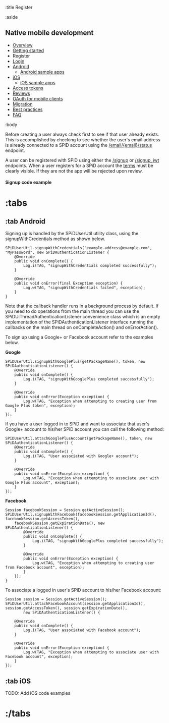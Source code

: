 :title Register

:aside

## Native mobile development

- [Overview](/mobile/overview/)
- [Getting started](/mobile/mobile-development/)
- Register
- [Login](/mobile/login/)
- [Android](/sdks/android/)
    - [Android sample apps](/sdks/android/sample-apps/)
- [iOS](/sdks/ios/)
    - [iOS sample apps](/sdks/ios/sample-apps/)
- [Access tokens](/mobile/access-tokens/)
- [Reviews](/mobile/reviews/)
- [OAuth for mobile clients](/mobile/oauth-authentication-on-mobile-devices/)
- [Migration](/mobile/migration/)
- [Best practices](/mobile/best-practices/)
- [FAQ](/mobile/faq/)

:body

Before creating a user always check first to see if that user already exists. This is accomplished by checking to see whether the user's email address is already connected to a SPiD account using the  [/email/{email}/status](/endpoints/GET/email/%7Bemail%7D/status/) endpoint.

A user can be registered with SPiD using either the [/signup](/endpoints/POST/signup/) or [/signup_jwt](/endpoints/POST/signup_jwt/) endpoints. When a user registers for a SPiD account the [terms](/endpoints/GET/terms/) must be clearly visible. If they are not the app will be rejected upon review.

#### Signup code example

# :tabs

## :tab Android

Signing up is handled by the SPiDUserUtil utility class, using the signupWithCredentials method as shown below.

    SPiDUserUtil.signupWithCredentials("example.address@example.com", "MyPassword", new SPiDAuthenticationListener {    
    	@Override
    	public void onComplete() {
        	Log.i(TAG, "signupWithCredentials completed successfully");
    	}

    	@Override
    	public void onError(final Exception exception) {
        	Log.w(TAG, "signupWithCredentials failed", exception);
    	}
	}
	
Note that the callback handler runs in a background process by default. If you need to do operations from the main thread you can use the SPiDUiThreadAuthenticationListener convenience class which is an empty implementation of the SPiDAuthenticationListener interface running the callbacks on the main thread on onCompleteAction() and onErrorAction().

To sign up using a Google+ or Facebook account refer to the examples below.

**Google**

	SPiDUserUtil.signupWithGooglePlus(getPackageName(), token, new SPiDAuthenticationListener() {
    	@Override
    	public void onComplete() {
    		Log.i(TAG, "signupWithGooglePlus completed successfully");
		}

    	@Override
    	public void onError(Exception exception) {
    		Log.w(TAG, "Exception when attempting to creating user from Google Plus token", exception);
    	}
    });
    
If you have a user logged in to SPiD and want to associate that user's Google+ account to his/her SPiD account you can call the following method:

    SPiDUserUtil.attachGooglePlusAccount(getPackageName(), token, new SPiDAuthenticationListener() {
    	@Override
        public void onComplete() {
    		Log.i(TAG, "User associated with Google+ account");
        }

        @Override
        public void onError(Exception exception) {
    		Log.w(TAG, "Exception when attempting to associate user with Google Plus account", exception);
        }
    });
    
**Facebook**

    Session facebookSession = Session.getActiveSession();
    SPiDUserUtil.signupWithFacebook(facebookSession.getApplicationId(), facebookSession.getAccessToken(),
    	facebookSession.getExpirationDate(), new SPiDAuthenticationListener() {
    		@Override
            public void onComplete() {
    			Log.i(TAG, "signupWithGooglePlus completed successfully");
            }

            @Override
            public void onError(Exception exception) {
            	Log.w(TAG, "Exception when attempting to creating user from Facebook account", exception);
            }
        });
    }
    
To associate a logged in user's SPiD account to his/her Facebook account:

    Session session = Session.getActiveSession();    
    SPiDUserUtil.attachFacebookAccount(session.getApplicationId(), session.getAccessToken(), session.getExpirationDate(),
    		new SPiDAuthenticationListener() {

        @Override
        public void onComplete() {
    		Log.i(TAG, "User associated with Facebook account");
        }

        @Override
        public void onError(Exception exception) {
    		Log.w(TAG, "Exception when attempting to associate user with Facebook account", exception);
        }
    });

## :tab iOS

TODO: Add iOS code examples

# :/tabs